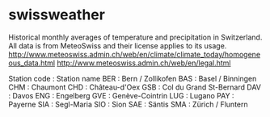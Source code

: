 swissweather
============

Historical monthly averages of temperature and precipitation in Switzerland. All data is from MeteoSwiss and their license applies to its usage.
http://www.meteoswiss.admin.ch/web/en/climate/climate_today/homogeneous_data.html
http://www.meteoswiss.admin.ch/web/en/legal.html

Station code : Station name
BER : Bern / Zollikofen
BAS : Basel / Binningen
CHM : Chaumont
CHD : Château-d'Oex
GSB : Col du Grand St-Bernard
DAV : Davos
ENG : Engelberg
GVE : Genève-Cointrin
LUG : Lugano
PAY : Payerne
SIA : Segl-Maria
SIO : Sion
SAE : Säntis
SMA : Zürich / Fluntern
